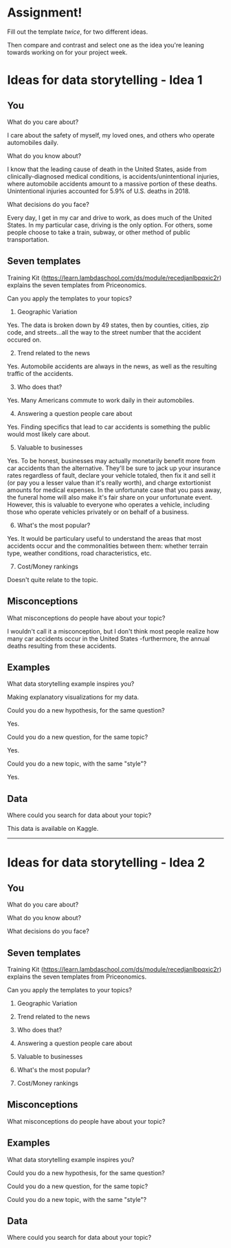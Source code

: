 # Assignment!

Fill out the template *twice*, for two different ideas.

Then compare and contrast and select one as the idea you're leaning towards
working on for your project week.


# Ideas for data storytelling - Idea 1

## You

What do you care about?

I care about the safety of myself, my loved ones, and others who operate automobiles daily.

What do you know about?

I know that the leading cause of death in the United States, aside from clinically-diagnosed medical conditions, is accidents/unintentional injuries, where automobile accidents amount to a massive portion of these deaths. Unintentional injuries accounted for 5.9% of U.S. deaths in 2018.

What decisions do you face?

Every day, I get in my car and drive to work, as does much of the United States. In my particular case, driving is the only option. For others, some people choose to take a train, subway, or other method of public transportation.

## Seven templates

Training Kit (https://learn.lambdaschool.com/ds/module/recedjanlbpqxic2r) explains the seven templates from Priceonomics.

Can you apply the templates to your topics? 

1. Geographic Variation

Yes. The data is broken down by 49 states, then by counties, cities, zip code, and streets...all the way to the street number that the accident occured on.

2. Trend related to the news

Yes. Automobile accidents are always in the news, as well as the resulting traffic of the accidents.

3. Who does that?

Yes. Many Americans commute to work daily in their automobiles.

4. Answering a question people care about

Yes. Finding specifics that lead to car accidents is something the public would most likely care about.

5. Valuable to businesses

Yes. To be honest, businesses may actually monetarily benefit more from car accidents than the alternative. They'll be sure to jack up your insurance rates regardless of fault, declare your vehicle totaled, then fix it and sell it (or pay you a lesser value than it's really worth), and charge extortionist amounts for medical expenses. In the unfortunate case that you pass away, the funeral home will also make it's fair share on your unfortunate event. However, this is valuable to everyone who operates a vehicle, including those who operate vehicles privately or on behalf of a business.

6. What's the most popular?

Yes. It would be particulary useful to understand the areas that most accidents occur and the commonalities between them: whether terrain type, weather conditions, road characteristics, etc.

7. Cost/Money rankings

Doesn't quite relate to the topic.

## Misconceptions

What misconceptions do people have about your topic?

I wouldn't call it a misconception, but I don't think most people realize how many car accidents occur in the United States -furthermore, the annual deaths resulting from these accidents.

## Examples

What data storytelling example inspires you?

Making explanatory visualizations for my data.

Could you do a new hypothesis, for the same question?

Yes.

Could you do a new question, for the same topic?

Yes.

Could you do a new topic, with the same "style"?

Yes.

## Data

Where could you search for data about your topic?

This data is available on Kaggle.

---

# Ideas for data storytelling - Idea 2

## You

What do you care about?


What do you know about?


What decisions do you face?


## Seven templates

Training Kit (https://learn.lambdaschool.com/ds/module/recedjanlbpqxic2r) explains the seven templates from Priceonomics.

Can you apply the templates to your topics? 

1. Geographic Variation


2. Trend related to the news


3. Who does that?


4. Answering a question people care about


5. Valuable to businesses


6. What's the most popular?


7. Cost/Money rankings


## Misconceptions

What misconceptions do people have about your topic?


## Examples

What data storytelling example inspires you?


Could you do a new hypothesis, for the same question?


Could you do a new question, for the same topic?


Could you do a new topic, with the same "style"?


## Data

Where could you search for data about your topic?
